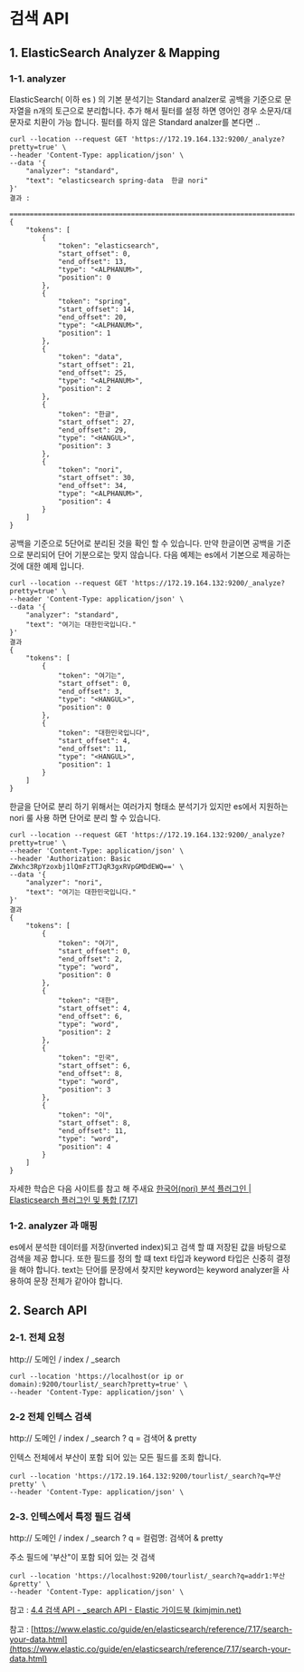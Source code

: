 # 검색 API

## **1. ElasticSearch Analyzer & Mapping**&#x20;

### 1-1. analyzer

ElasticSearch( 이하 es ) 의 기본 분석기는 Standard analzer로  공백을 기준으로 문자열을 n개의 토근으로 분리합니다. 추가 해서 필터를 설정 하면 영어인 경우 소문자/대문자로 치환이 가능 합니다. 필터를 하지 않은 Standard analzer를 본다면 ..

```
curl --location --request GET 'https://172.19.164.132:9200/_analyze?pretty=true' \
--header 'Content-Type: application/json' \ 
--data '{
    "analyzer": "standard",
    "text": "elasticsearch spring-data  한글 nori"
}'
결과 :

=================================================================================
{
    "tokens": [
        {
            "token": "elasticsearch",
            "start_offset": 0,
            "end_offset": 13,
            "type": "<ALPHANUM>",
            "position": 0
        },
        {
            "token": "spring",
            "start_offset": 14,
            "end_offset": 20,
            "type": "<ALPHANUM>",
            "position": 1
        },
        {
            "token": "data",
            "start_offset": 21,
            "end_offset": 25,
            "type": "<ALPHANUM>",
            "position": 2
        },
        {
            "token": "한글",
            "start_offset": 27,
            "end_offset": 29,
            "type": "<HANGUL>",
            "position": 3
        },
        {
            "token": "nori",
            "start_offset": 30,
            "end_offset": 34,
            "type": "<ALPHANUM>",
            "position": 4
        }
    ]
}
```

공백을 기준으로 5단어로 분리된 것을 확인 할 수 있습니다. 만약 한글이면 공백을 기준으로 분리되어 단어 기분으로는 맞지 않습니다. 다음 예제는 es에서 기본으로 제공하는 것에 대한 예제 입니다.

```
curl --location --request GET 'https://172.19.164.132:9200/_analyze?pretty=true' \
--header 'Content-Type: application/json' \
--data '{
    "analyzer": "standard",
    "text": "여기는 대한민국입니다."
}'
결과
{
    "tokens": [
        {
            "token": "여기는",
            "start_offset": 0,
            "end_offset": 3,
            "type": "<HANGUL>",
            "position": 0
        },
        {
            "token": "대한민국입니다",
            "start_offset": 4,
            "end_offset": 11,
            "type": "<HANGUL>",
            "position": 1
        }
    ]
}
```

&#x20;한글을 단어로 분리 하기 위해서는 여러가지 형태소 분석기가 있지만 es에서 지원하는 nori 룰 사용 하면 단어로 분리 할 수 있습니다.

```
curl --location --request GET 'https://172.19.164.132:9200/_analyze?pretty=true' \
--header 'Content-Type: application/json' \
--header 'Authorization: Basic ZWxhc3RpYzoxbj1lQmFzTTJqR3gxRVpGMDdEWQ==' \
--data '{
    "analyzer": "nori",
    "text": "여기는 대한민국입니다."
}'
결과
{
    "tokens": [
        {
            "token": "여기",
            "start_offset": 0,
            "end_offset": 2,
            "type": "word",
            "position": 0
        },
        {
            "token": "대한",
            "start_offset": 4,
            "end_offset": 6,
            "type": "word",
            "position": 2
        },
        {
            "token": "민국",
            "start_offset": 6,
            "end_offset": 8,
            "type": "word",
            "position": 3
        },
        {
            "token": "이",
            "start_offset": 8,
            "end_offset": 11,
            "type": "word",
            "position": 4
        }
    ]
}
```

자세한 학습은 다음 사이트를 참고 해 주새요 [한국어(nori) 분석 플러그인 | Elasticsearch 플러그인 및 통합 \[7.17\]](https://www.elastic.co/guide/en/elasticsearch/plugins/7.17/analysis-nori.html)

### [ ](https://www.elastic.co/guide/en/elasticsearch/plugins/7.17/analysis-nori.html)1-2. analyzer 과 매핑

es에서 분석한 데이터를 저장(inverted index)되고 검색 할 떄 저장된 값을 바탕으로 검색을 제공 합니다. 또한 필드를 정의 할 떄 text 타입과 keyword 타입은 신중히 결정을 해야 합니다. text는 단어를 문장에서 찾지만 keyword는 keyword analyzer을 사용하여 문장 전체가 같아야 합니다.&#x20;

## **2. Search API**

### 2-1. 전체 요청

http:// 도메인 / index / \_search

```
curl --location 'https://localhost(or ip or domain):9200/tourlist/_search?pretty=true' \
--header 'Content-Type: application/json' \
```

### 2-2 전체 인텍스 검색

http:// 도메인 / index / \_search ? q =  검색어 & pretty

인텍스 전체에서 부산이 포함 되어 있는 모든 필드를 조회 합니다.

```
curl --location 'https://172.19.164.132:9200/tourlist/_search?q=부산pretty' \
--header 'Content-Type: application/json' \
```

### 2-3. 인텍스에서 특정 필드 검색

http:// 도메인 / index / \_search ? q = 컬럼명: 검색어 & pretty

주소 필드에 '부산"이 포함 되어 있는 것 검색

```
curl --location 'https://localhost:9200/tourlist/_search?q=addr1:부산&pretty' \
--header 'Content-Type: application/json' \
```

참고 :  [4.4 검색 API - \_search API - Elastic 가이드북 (kimjmin.net)](https://esbook.kimjmin.net/04-data/4.4-\_search)

참고 : [https://www.elastic.co/guide/en/elasticsearch/reference/7.17/search-your-data.html](https://www.elastic.co/guide/en/elasticsearch/reference/7.17/search-your-data.html)



&#x20;
